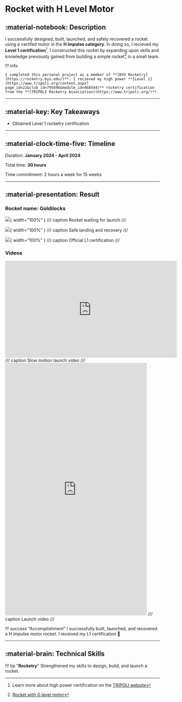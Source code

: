 # Rocket with H Level Motor

## :material-notebook: Description

I successfully designed, built, launched, and safely recovered a rocket using a certifed motor in the **H impulse category**. In doing so, I recieved my **Level 1 certification**[^1]. I constructed this rocket by expanding upon skills and knowledge previously gained from building a simple rocket[^2] in a small team.

[^1]: Learn more about high power certification on the [TRIPOLI website](https://www.tripoli.org/content.aspx?page_id=22&club_id=795696&module_id=468541)
[^2]: [Rocket with G level motor](../2023/G-rocket.md)

!!! info

    I completed this personal project as a member of **[BYU Rocketry](https://rocketry.byu.edu/)**. I recieved my high power **[Level 1](https://www.tripoli.org/content.aspx?page_id=22&club_id=795696&module_id=468544)** rocketry certification from the **[TRIPOLI Rocketry Association](https://www.tripoli.org/)**.

***

## :material-key: Key Takeaways

- Obtained Level 1 rocketry certification

***

## :material-clock-time-five: Timeline

Duration: **January 2024 - April 2024**

Total time: **30 hours**

Time commitment: 2 hours a week for 15 weeks

***

## :material-presentation: Result

### Rocket name: **Goldilocks**

![](assets/H-rocket/Hrocket4.jpg){ width="100%" }
/// caption
Rocket waiting for launch
///

![](assets/H-rocket/Hrocket1.jpg){ width="100%" }
/// caption
Safe landing and recovery
///

![](assets/H-rocket/Hrocket3.jpg){ width="100%" }
/// caption
Official L1 certification
///

### Videos

<iframe width="560" height="315" src="https://www.youtube.com/embed/LEaBT3fgHdg?si=cehpYZbjEgKE6S7O" title="YouTube video player" frameborder="0" allow="accelerometer; autoplay; clipboard-write; encrypted-media; gyroscope; picture-in-picture; web-share" referrerpolicy="strict-origin-when-cross-origin" allowfullscreen></iframe>
/// caption
Slow motion launch video
///

<iframe width="462" height="822" src="https://www.youtube.com/embed/xoYTLIH87pw" title="L1 Launch 3/16/24" frameborder="0" allow="accelerometer; autoplay; clipboard-write; encrypted-media; gyroscope; picture-in-picture; web-share" referrerpolicy="strict-origin-when-cross-origin" allowfullscreen></iframe>
/// caption
Launch video
///

!!! success "Accomplishment"
    I successfully built, launched, and recovered a H impulse motor rocket. I received my L1 certification :partying_face:
    
***

## :material-brain: Technical Skills

!!! tip "**Rocketry**"
    Strengthened my skills to design, build, and launch a rocket.